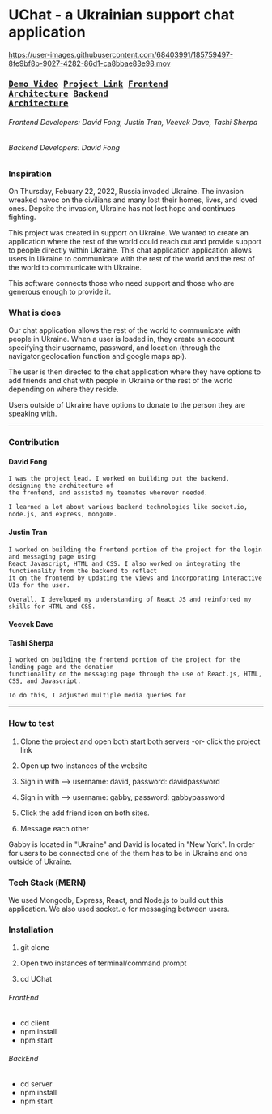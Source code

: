 # UChat - a Ukrainian support chat application

https://user-images.githubusercontent.com/68403991/185759497-8fe9bf8b-9027-4282-86d1-ca8bbae83e98.mov

### <pre>[Demo Video](https://www.google.com/)    [Project Link](https://www.google.com/)    [Frontend Architecture](https://github.com/dfong0530/UChat/tree/main/client)    [Backend Architecture](https://github.com/dfong0530/UChat/tree/main/server)</pre>

###### Frontend Developers: David Fong, Justin Tran, Veevek Dave, Tashi Sherpa

###### Backend Developers: David Fong

### Inspiration

On Thursday, Febuary 22, 2022, Russia invaded Ukraine. The invasion wreaked havoc on the civilians and many lost their homes, lives, and loved ones. Depsite the invasion, Ukraine has not lost hope and continues fighting.

This project was created in support on Ukraine. We wanted to create an application where the rest of the world could reach out and provide support to people directly within Ukraine. This chat application application allows users in Ukraine to communicate with the rest of the world and the rest of the world to communicate with Ukraine.

This software connects those who need support and those who are generous enough to provide it.

### What is does

Our chat application allows the rest of the world to communicate with people in Ukraine. When a user is loaded in, they create an account specifying their username, password, and location (through the navigator.geolocation function and google maps api).

The user is then directed to the chat application where they have options to add friends and chat with people in Ukraine or the rest of the world depending on where they reside.

Users outside of Ukraine have options to donate to the person they are speaking with.

---

### Contribution

#### David Fong

    I was the project lead. I worked on building out the backend, designing the architecture of
    the frontend, and assisted my teamates wherever needed.

    I learned a lot about various backend technologies like socket.io, node.js, and express, mongoDB.

#### Justin Tran

    I worked on building the frontend portion of the project for the login and messaging page using
    React Javascript, HTML and CSS. I also worked on integrating the functionality from the backend to reflect
    it on the frontend by updating the views and incorporating interactive UIs for the user.

    Overall, I developed my understanding of React JS and reinforced my skills for HTML and CSS.

#### Veevek Dave

#### Tashi Sherpa

    I worked on building the frontend portion of the project for the landing page and the donation 
    functionality on the messaging page through the use of React.js, HTML, CSS, and Javascript.

    To do this, I adjusted multiple media queries for 
---

### How to test

1. Clone the project and open both start both servers -or- click the project link

2. Open up two instances of the website

3. Sign in with --> username: david, password: davidpassword

4. Sign in with --> username: gabby, password: gabbypassword

5. Click the add friend icon on both sites.

6. Message each other

Gabby is located in "Ukraine" and David is located in "New York". In order for users to be connected one of the them has to be in Ukraine and one outside of Ukraine.

### Tech Stack (MERN)

We used Mongodb, Express, React, and Node.js to build out this application. We also used socket.io for messaging between users.

### Installation

1. git clone

2. Open two instances of terminal/command prompt

3. cd UChat

###### FrontEnd

- cd client
- npm install
- npm start

###### BackEnd

- cd server
- npm install
- npm start
